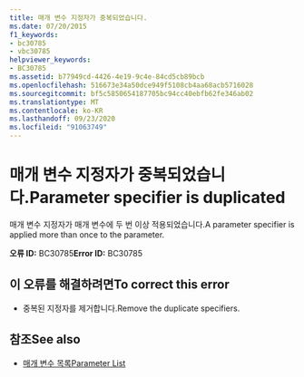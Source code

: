 ```yaml
---
title: 매개 변수 지정자가 중복되었습니다.
ms.date: 07/20/2015
f1_keywords:
- bc30785
- vbc30785
helpviewer_keywords:
- BC30785
ms.assetid: b77949cd-4426-4e19-9c4e-84cd5cb89bcb
ms.openlocfilehash: 516673e34a50dce949f5108cb4aa68acb5716028
ms.sourcegitcommit: bf5c5850654187705bc94cc40ebfb62fe346ab02
ms.translationtype: MT
ms.contentlocale: ko-KR
ms.lasthandoff: 09/23/2020
ms.locfileid: "91063749"
---
```

# <a name="parameter-specifier-is-duplicated"></a><span data-ttu-id="ecb31-102">매개 변수 지정자가 중복되었습니다.</span><span class="sxs-lookup"><span data-stu-id="ecb31-102">Parameter specifier is duplicated</span></span>

<span data-ttu-id="ecb31-103">매개 변수 지정자가 매개 변수에 두 번 이상 적용되었습니다.</span><span class="sxs-lookup"><span data-stu-id="ecb31-103">A parameter specifier is applied more than once to the parameter.</span></span>  
  
 <span data-ttu-id="ecb31-104">**오류 ID:** BC30785</span><span class="sxs-lookup"><span data-stu-id="ecb31-104">**Error ID:** BC30785</span></span>  
  
## <a name="to-correct-this-error"></a><span data-ttu-id="ecb31-105">이 오류를 해결하려면</span><span class="sxs-lookup"><span data-stu-id="ecb31-105">To correct this error</span></span>  
  
- <span data-ttu-id="ecb31-106">중복된 지정자를 제거합니다.</span><span class="sxs-lookup"><span data-stu-id="ecb31-106">Remove the duplicate specifiers.</span></span>  
  
## <a name="see-also"></a><span data-ttu-id="ecb31-107">참조</span><span class="sxs-lookup"><span data-stu-id="ecb31-107">See also</span></span>

- [<span data-ttu-id="ecb31-108">매개 변수 목록</span><span class="sxs-lookup"><span data-stu-id="ecb31-108">Parameter List</span></span>](../language-reference/statements/parameter-list.md)
